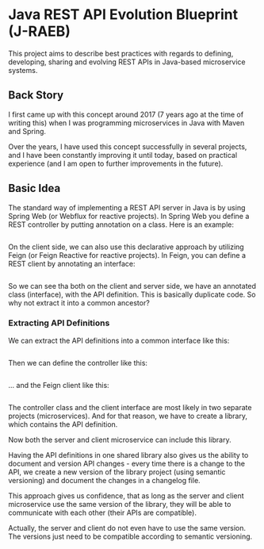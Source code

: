 # Java REST API Evolution Blueprint (J-RAEB)

This project aims to describe best practices with regards to defining, developing, sharing and evolving REST APIs in Java-based microservice systems.

## Back Story

I first came up with this concept around 2017 (7 years ago at the time of writing this) when I was programming microservices in Java with Maven and Spring.

Over the years, I have used this concept successfully in several projects, and I have been constantly improving it until today, based on practical experience  (and I am open to further improvements in the future).

## Basic Idea

The standard way of implementing a REST API server in Java is by using Spring Web (or Webflux for reactive projects). In Spring Web you define a REST controller by putting annotation on a class. Here is an example:

```java


```

On the client side, we can also use this declarative approach by utilizing Feign (or Feign Reactive for reactive projects). In Feign, you can define a REST client by annotating an interface:

```java

```

So we can see tha both on the client and server side, we have an annotated class (interface), with the API definition. This is basically duplicate code. So why not extract it into a common ancestor?

### Extracting API Definitions

We can extract the API definitions into a common interface like this:

```java

```

Then we can define the controller like this:

```java


```

... and the Feign client like this:

```java


```

The controller class and the client interface are most likely in two separate projects (microservices). And for that reason, we have to create a library, which contains the API definition.

Now both the server and client microservice can include this library.

Having the API definitions in one shared library also gives us the ability to document and version API changes - every time there is a change to the API, we create a new version of the library project (using semantic versioning) and document the changes in a changelog file.

This approach gives us confidence, that as long as the server and client microservice use the same version of the library, they will be able to communicate with each other (their APIs are compatible).

Actually, the server and client do not even have to use the same version. The versions just need to be compatible according to semantic versioning.
